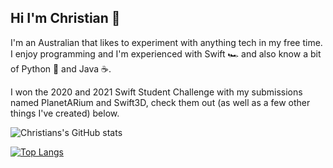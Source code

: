 ## Hi I'm Christian 👋

I'm an Australian that likes to experiment with anything tech in my free time. I enjoy programming and I'm experienced with Swift 🏎 and also know a bit of Python 🐍 and Java ☕️. 

I won the 2020 and 2021 Swift Student Challenge with my submissions named PlanetARium and Swift3D, check them out (as well as a few other things I've created) below.

![Christians's GitHub stats](https://github-readme-stats.vercel.app/api?username=priva28&count_private=true)

[![Top Langs](https://github-readme-stats.vercel.app/api/top-langs/?username=priva28&layout=compact)](https://github.com/priva28/github-readme-stats)

<!--
**Priva28/Priva28** is a ✨ _special_ ✨ repository because its `README.md` (this file) appears on your GitHub profile.

Here are some ideas to get you started:

- 🔭 I’m currently working on ...
- 🌱 I’m currently learning ...
- 👯 I’m looking to collaborate on ...
- 🤔 I’m looking for help with ...
- 💬 Ask me about ...
- 📫 How to reach me: ...
- 😄 Pronouns: ...
- ⚡ Fun fact: ...
-->
